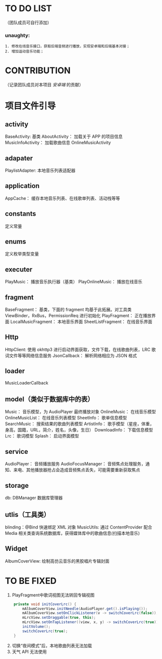 # TO DO LIST
（团队成员可自行添加）
### unaughty:
    1. 修改在线音乐接口，获取后端音频进行播放，实现安卓端和后端基本对接；
    2. 增加运动音乐功能；

# CONTRIBUTION
（记录团队成员对本项目 *安卓端* 的贡献）

# 项目文件引导

## activity
BaseActivity: 基类
AboutActivity： 加载关于 APP 的项目信息
MusicInfoActivity： 加载歌曲信息
OnlineMusicActivity

## adapater
PlaylistAdapter: 本地音乐列表适配器

## application
AppCache： 缓存本地音乐列表、在线歌单列表、活动栈等等

## constants
定义常量

## enums
定义枚举类型变量

## executer
PlayMusic： 播放音乐执行器（基类）
PlayOnlineMusic： 播放在线音乐

## fragment
BaseFragment： 基类，下面的 fragment 均基于此拓展。对工具类 ViewBinder，RxBus，PermissionReq 进行初始化
PlayFragment： 正在播放界面
LocalMusicFragment： 本地音乐界面
SheetListFragment： 在线音乐界面

## Http
HttpClient: 使用 okhttp3 进行启动界面获取，文件下载，在线歌曲列表，LRC 歌词文件等等网络信息服务
JsonCallback： 解析网络相应为 JSON 格式

## loader
MusicLoaderCallback

## model（类似于数据库中的表）
Music： 音乐模型，为 AudioPlayer 最终播放对象
OnlineMusic： 在线音乐模型
OnlineMusicList： 在线音乐列表模型
SheetInfo： 歌单信息模型
SearchMusic： 搜索结果的歌曲列表模型
ArtistInfo： 歌手模型（星座，体重，身高，国籍，URL，简介，姓名，头像，生日）
DownloadInfo： 下载信息模型
Lrc： 歌词模型
Splash： 启动界面模型

## service
AudioPlayer： 音频播放服务
AudioFocusManager： 音频焦点处理服务，通知、来电、其他播放器抢占会造成音频焦点丢失，可能需要重新获取焦点

## storage
db: DBManager 数据库管理器

## utlis（工具类）
blinding：@Bind 快速绑定 XML 对象
MusicUtils: 通过 ContentProvider 配合 Media 相关类查询系统数据库，获得媒体库中的歌曲信息(扫描本地音乐)

## Widget
AlbumCoverView: 绘制高仿云音乐的黑胶唱片专辑封面

# TO BE FIXED
1. PlayFragment中歌词视图无法转回专辑视图
```java
    private void initCoverLrc() {
        mAlbumCoverView.initNeedle(AudioPlayer.get().isPlaying());
        mAlbumCoverView.setOnClickListener(v -> switchCoverLrc(false));
        mLrcView.setDraggable(true, this);
        mLrcView.setOnTapListener((view, x, y) -> switchCoverLrc(true));    // to be fixed
        initVolume();
        switchCoverLrc(true);
    }
```
2. 切换“夜间模式”后，本地歌曲列表无法加载
3. 天气 API 无法使用

